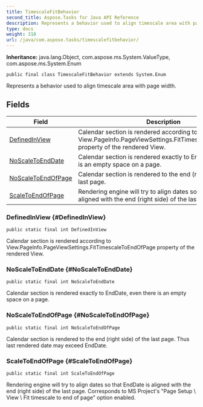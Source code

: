 ```yaml
---
title: TimescaleFitBehavior
second_title: Aspose.Tasks for Java API Reference
description: Represents a behavior used to align timescale area with page width.
type: docs
weight: 318
url: /java/com.aspose.tasks/timescalefitbehavior/
---
```


**Inheritance:**
java.lang.Object, com.aspose.ms.System.ValueType, com.aspose.ms.System.Enum
```
public final class TimescaleFitBehavior extends System.Enum
```

Represents a behavior used to align timescale area with page width.
## Fields

| Field | Description |
| --- | --- |
| [DefinedInView](#DefinedInView) | Calendar section is rendered according to View.PageInfo.PageViewSettings.FitTimescaleToEndOfPage property of the rendered View. |
| [NoScaleToEndDate](#NoScaleToEndDate) | Calendar section is rendered exactly to EndDate, even there is an empty space on a page. |
| [NoScaleToEndOfPage](#NoScaleToEndOfPage) | Calendar section is rendered to the end (right side) of the last page. |
| [ScaleToEndOfPage](#ScaleToEndOfPage) | Rendering engine will try to align dates so that EndDate is aligned with the end (right side) of the last page. |
### DefinedInView {#DefinedInView}
```
public static final int DefinedInView
```


Calendar section is rendered according to View.PageInfo.PageViewSettings.FitTimescaleToEndOfPage property of the rendered View.

### NoScaleToEndDate {#NoScaleToEndDate}
```
public static final int NoScaleToEndDate
```


Calendar section is rendered exactly to EndDate, even there is an empty space on a page.

### NoScaleToEndOfPage {#NoScaleToEndOfPage}
```
public static final int NoScaleToEndOfPage
```


Calendar section is rendered to the end (right side) of the last page. Thus last rendered date may exceed EndDate.

### ScaleToEndOfPage {#ScaleToEndOfPage}
```
public static final int ScaleToEndOfPage
```


Rendering engine will try to align dates so that EndDate is aligned with the end (right side) of the last page. Corresponds to MS Project's "Page Setup \\ View \\ Fit timescale to end of page" option enabled.

